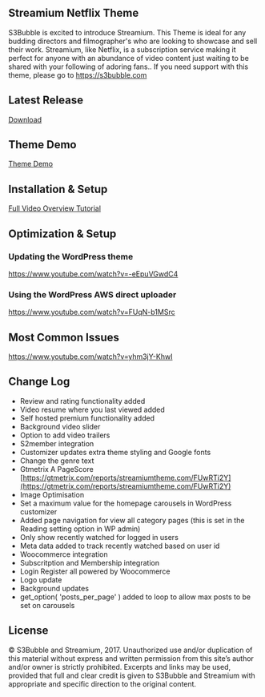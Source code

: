 ## Streamium Netflix Theme

S3Bubble is excited to introduce Streamium. This Theme is ideal for any budding directors and filmographer's who are looking to showcase and sell their work. Streamium, like Netflix, is a subscription service making it perfect for anyone with an abundance of video content just waiting to be shared with your following of adoring fans.. If you need support with this theme, please go to https://s3bubble.com

## Latest Release

[Download](https://github.com/s3bubble/Streamium-Netflix-Theme/releases)

## Theme Demo

[Theme Demo](http://streamiumtheme.com/)

## Installation & Setup

[Full Video Overview Tutorial](https://s3bubble.com/wp_themes/streamium-netflix-style-wordpress-theme/)

## Optimization & Setup

### Updating the WordPress theme

https://www.youtube.com/watch?v=-eEpuVGwdC4

### Using the WordPress AWS direct uploader

https://www.youtube.com/watch?v=FUqN-b1MSrc

## Most Common Issues

https://www.youtube.com/watch?v=yhm3jY-KhwI

## Change Log

* Review and rating functionality added
* Video resume where you last viewed added
* Self hosted premium functionality added
* Background video slider
* Option to add video trailers
* S2member integration
* Customizer updates extra theme styling and Google fonts 
* Change the genre text
* Gtmetrix A PageScore [https://gtmetrix.com/reports/streamiumtheme.com/FUwRTi2Y](https://gtmetrix.com/reports/streamiumtheme.com/FUwRTi2Y)
* Image Optimisation
* Set a maximum value for the homepage carousels in WordPress customizer
* Added page navigation for view all category pages (this is set in the Reading setting option in WP admin)
* Only show recently watched for logged in users
* Meta data added to track recently watched based on user id
* Woocommerce integration 
* Subscritption and Membership integration
* Login Register all powered by Woocommerce
* Logo update 
* Background updates
* get_option( 'posts_per_page' ) added to loop to allow max posts to be set on carousels

## License

© S3Bubble and Streamium, 2017. Unauthorized use and/or duplication of this material without express and written permission from this site’s author and/or 
owner is strictly prohibited. Excerpts and links may be used, provided that full and clear credit is given to S3Bubble and Streamium with appropriate 
and specific direction to the original content.